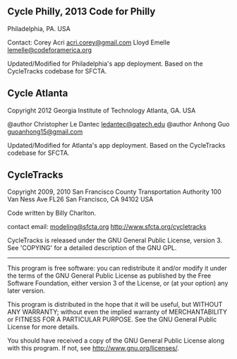 Cycle Philly, 2013 Code for Philly
-----------
Philadelphia, PA. USA

 Contact: Corey Acri <acri.corey@gmail.com>
             Lloyd Emelle <lemelle@codeforamerica.org>

Updated/Modified for Philadelphia's app deployment. Based on the
CycleTracks codebase for SFCTA.

Cycle Atlanta
-----------
Copyright 2012 Georgia Institute of Technology
Atlanta, GA. USA

@author Christopher Le Dantec <ledantec@gatech.edu>
@author Anhong Guo <guoanhong15@gmail.com>

Updated/Modified for Atlanta's app deployment. Based on the
CycleTracks codebase for SFCTA.

CycleTracks
-----------
Copyright 2009, 2010 San Francisco County Transportation Authority
100 Van Ness Ave FL26
San Francisco, CA 94102 USA

Code written by Billy Charlton.

contact email: modeling@sfcta.org
http://www.sfcta.org/cycletracks

CycleTracks is released under the GNU General Public License, version 3.
See 'COPYING' for a detailed description of the GNU GPL.

-----------

This program is free software: you can redistribute it and/or modify
it under the terms of the GNU General Public License as published by
the Free Software Foundation, either version 3 of the License, or
(at your option) any later version.

This program is distributed in the hope that it will be useful,
but WITHOUT ANY WARRANTY; without even the implied warranty of
MERCHANTABILITY or FITNESS FOR A PARTICULAR PURPOSE.  See the
GNU General Public License for more details.

You should have received a copy of the GNU General Public License
along with this program.  If not, see <http://www.gnu.org/licenses/>.
